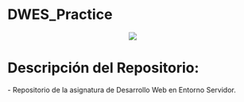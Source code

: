 ﻿# DWES_Practice
 <div align="center">
  <a href="https://skillicons.dev">
    <img src="https://skillicons.dev/icons?i=Php" />
  </a>
</div>
<h1>Descripción del Repositorio:</h1>
<p>- Repositorio de la asignatura de Desarrollo Web en Entorno Servidor.</p>
